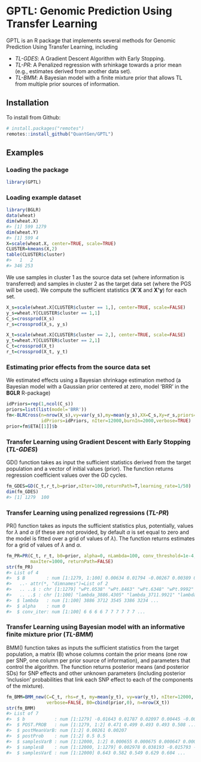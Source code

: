 GPTL: Genomic Prediction Using Transfer Learning
================================================

GPTL is an R package that implements several methods for Genomic Prediction Using Transfer Learning, including
 -  *TL-GDES*: A Gradient Descent Algorithm with Early Stopping.
 -  *TL-PR*: A Penalized regression with srhinkage towards a prior mean (e.g., estimates derived from another data set).
 -  *TL-BMM*: A Bayesian model with a finite mixture prior that allows TL from multiple prior sources of information.

Installation
------------

To install from Github:

```R
# install.packages("remotes")
remotes::install_github("QuantGen/GPTL")
```

Examples
--------

### Loading the package

```R
library(GPTL)
```

### Loading example dataset

```R
library(BGLR)
data(wheat)
dim(wheat.X)
#> [1] 599 1279
dim(wheat.Y)
#> [1] 599 4
X=scale(wheat.X, center=TRUE, scale=TRUE)
CLUSTER=kmeans(X,2)
table(CLUSTER$cluster)
#>   1   2 
#> 346 253 
```

We use samples in cluster 1 as the source data set (where information is transferred) and samples in cluster 2 as the target data set (where the PGS will be used). We compute the sufficient statistics (**X'X** and **X'y**) for each set.

```R
X_s=scale(wheat.X[CLUSTER$cluster == 1,], center=TRUE, scale=FALSE)
y_s=wheat.Y[CLUSTER$cluster == 1,1]
C_s=crossprod(X_s)
r_s=crossprod(X_s, y_s)

X_t=scale(wheat.X[CLUSTER$cluster == 2,], center=TRUE, scale=FALSE)
y_t=wheat.Y[CLUSTER$cluster == 2,1]
C_t=crossprod(X_t)
r_t=crossprod(X_t, y_t)
```

### Estimating prior effects from the source data set

We estimated effects using a Bayesian shrinkage estimation method (a Bayesian model with a Gaussian prior centered at zero, model ‘BRR’ in the **BGLR** R-package)

```R
idPriors=rep(1,ncol(C_s))
priors=list(list(model='BRR'))
fm<-BLRCross(n=nrow(X_s),vy=var(y_s),my=mean(y_s),XX=C_s,Xy=r_s,priors=priors,
             idPriors=idPriors, nIter=12000,burnIn=2000,verbose=TRUE)
prior=fm$ETA[[1]]$b
```

### Transfer Learning using Gradient Descent with Early Stopping (*TL-GDES*)

GD() function takes as input the sufficient statistics derived from the target population and a vector of initial values (prior). The function returns regression coefficient values over the GD cycles.

```R
fm_GDES=GD(C_t,r_t,b=prior,nIter=100,returnPath=T,learning_rate=1/50)
dim(fm_GDES)
#> [1] 1279  100
```

### Transfer Learning using penalized regressions (*TL-PR*)

PR() function takes as inputs the sufficient statistics plus, potentially, values for $\lambda$ and $\alpha$ (if these are not provided, by default $\alpha$ is set equal to zero and the model is fitted over a grid of values of $\lambda$). The function returns estimates for a grid of values of $\lambda$ and $\alpha$.

```R
fm_PR=PR(C_t, r_t, b0=prior, alpha=0, nLambda=100, conv_threshold=1e-4,
         maxIter=1000, returnPath=FALSE)
str(fm_PR)
#> List of 4
#>  $ B        : num [1:1279, 1:100] 0.00634 0.01794 -0.00267 0.00389 0.00399 ...
#>   ..- attr(*, "dimnames")=List of 2
#>   .. ..$ : chr [1:1279] "wPt.0538" "wPt.8463" "wPt.6348" "wPt.9992" ...
#>   .. ..$ : chr [1:100] "lambda_3886.4305" "lambda_3711.9921" "lambda_3545.3049" "lambda_3386.0244" ...
#>  $ lambda   : num [1:100] 3886 3712 3545 3386 3234 ...
#>  $ alpha    : num 0
#>  $ conv_iter: num [1:100] 6 6 6 6 7 7 7 7 7 7 ...
```

### Transfer Learning using Bayesian model with an informative finite mixture prior (*TL-BMM*)

BMM() function takes as inputs the sufficient statistics from the target population, a matrix (B) whose columns contain the prior means (one row per SNP, one column per prior source of information), and parameters that control the algorithm. The function returns posterior means (and posterior SDs) for SNP effects and other unknown parameters (including posterior ‘inclusion’ probabilities that link each SNP effect to each of the components of the mixture).

```R
fm_BMM=BMM_new(C=C_t, rhs=r_t, my=mean(y_t), vy=var(y_t), nIter=12000, burnIn=2000, thin=5,
               verbose=FALSE, B0=cbind(prior,0), n=nrow(X_t))
str(fm_BMM)
#> List of 7
#>  $ b           : num [1:1279] -0.01643 0.01787 0.02097 0.00445 -0.00112 ...
#>  $ POST.PROB   : num [1:1279, 1:2] 0.471 0.499 0.493 0.493 0.508 ...
#>  $ postMeanVarB: num [1:2] 0.00261 0.00207
#>  $ postProb    : num [1:2] 0.5 0.5
#>  $ samplesVarB : num [1:12000, 1:2] 0.000655 0.000675 0.000647 0.000699 0.000708 ...
#>  $ samplesB    : num [1:12000, 1:1279] 0.002978 0.038193 -0.015793 -0.003802 0.000238 ...
#>  $ samplesVarE : num [1:12000] 0.643 0.582 0.549 0.629 0.604 ...
```
